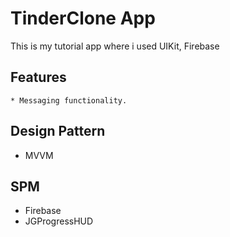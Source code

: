 #  TinderClone App
This is my tutorial app where i used UIKit, Firebase

## Features
    * Messaging functionality.

## Design Pattern 
 * MVVM
 
## SPM
 * Firebase
 * JGProgressHUD

